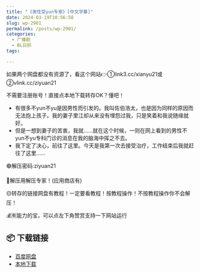 ```yaml
---
title: "《男性受yun专家》[中文字幕]"
date: 2024-03-19T10:56:58
slug: wp-2901
permalink: /posts/wp-2901/
categories:
  - 广播剧
  - BL日抓
tags:

---
```


如果两个网盘都没有资源了，看这个网站👉①link3.cc/xianyu21或②vlink.cc/ziyuan21

不需要注册账号！直接点本地下载转存OK？懂吧！

*   有很多不yun不yu是因男性而引发的。我叫佐伯浩太，也是因为同样的原因而无法抱上孩子。我的妻子里江却从来没有埋怨过我，只是笑着和我说随缘就好。
*   但是一想到妻子的苦衷，我就……就在这个时候，一则在网上看到的男性不yun不yu专科门诊的消息在我的脑海中挥之不去。
*   我下定了决心，前往了这里。今天是我第一次去接受治疗，工作结束后我就赶往了这里……

🟢解压密码:ziyuan21

🔵解压用解压专家！(应用商店有)

🟡转存的链接网盘有教程！一定要看教程！按教程操作！不按教程操作你不会解压！

💰🈶能力的宝，可以点左下角赞赏支持一下网站运行

## 📦 下载链接
- [百度网盘](https://blziyuan21.com/pay-download/2901?key=754e19f125&down_id=0)
- [本地下载](https://blziyuan21.com/pay-download/2901?key=754e19f125&down_id=1)

